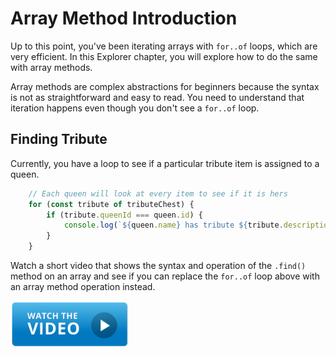 # Array Method Introduction

Up to this point, you've been iterating arrays with `for..of` loops, which are very efficient. In this Explorer chapter, you will explore how to do the same with array methods.

Array methods are complex abstractions for beginners because the syntax is not as straightforward and easy to read. You need to understand that iteration happens even though you don't see a `for..of` loop.

## Finding Tribute

Currently, you have a loop to see if a particular tribute item is assigned to a queen.

```js
    // Each queen will look at every item to see if it is hers
    for (const tribute of tributeChest) {
        if (tribute.queenId === queen.id) {
            console.log(`${queen.name} has tribute ${tribute.description}`)
        }
    }
```

Watch a short video that shows the syntax and operation of the `.find()` method on an array and see if you can replace the `for..of` loop above with an array method operation instead.

[<img src="../../book-1-installations/chapters/images/video-play-icon.gif" height="75rem" />](https://www.youtube.com/watch?v=XnA5NiSBQ7Q)
